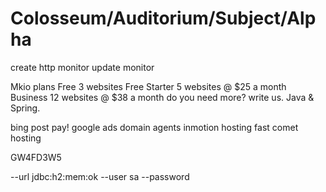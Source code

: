 ﻿# Colosseum/Auditorium/Subject/Alpha

create http monitor
update monitor





Mkio
plans
Free 3 websites Free
Starter 5 websites @ $25 a month
Business 12 websites @ $38 a month
do you need more? write us. 
Java & Spring.

bing post pay!
google ads 
domain agents
inmotion hosting
fast comet hosting

GW4FD3W5


<bean depends-on="dataSource" class="org.springframework.beans.factory.config.MethodInvokingBean">
    <property name="targetClass" value="org.hsqldb.util.DatabaseManagerSwing" />
    <property name="targetMethod" value="main" />
    <property name="arguments">
        <list>
            <value>--url</value>
            <value>jdbc:h2:mem:ok</value>
            <value>--user</value>
            <value>sa</value>
            <value>--password</value>
            <value></value>
        </list>
    </property>
</bean>


